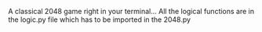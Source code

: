 A classical 2048 game right in your terminal...
All the logical functions are in the logic.py file which has to be imported in the 2048.py

